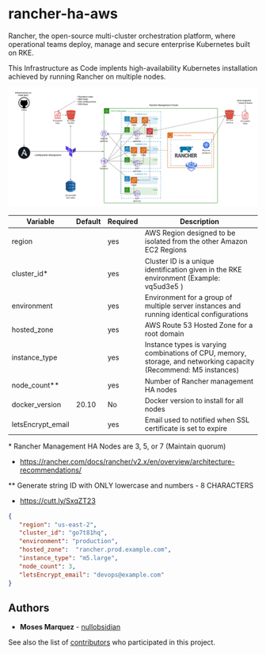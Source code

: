 # rancher-ha-aws

Rancher, the open-source multi-cluster orchestration platform, where operational teams deploy, manage and secure enterprise Kubernetes built on RKE.

This Infrastructure as Code implents high-availability Kubernetes installation achieved by running Rancher on multiple nodes.

![AWS HA EC2 Rancher Deployment](./diagram.png)

| Variable          | Default | Required | Description                                                                                                        |
|-------------------|---------|----------|--------------------------------------------------------------------------------------------------------------------|
| region            |         | yes      | AWS Region designed to be isolated from the other Amazon EC2 Regions                                               |
| cluster_id*       |         | yes      | Cluster ID is a unique identification given in the RKE environment (Example: vq5ud3e5 )                            |
| environment       |         | yes      | Environment for a group of multiple server instances and running identical configurations                          |
| hosted_zone       |         | yes      | AWS Route 53 Hosted Zone for a root domain                                                                         |
| instance_type     |         | yes      | Instance types is varying combinations of CPU, memory, storage, and networking capacity (Recommend: M5 instances)  |
| node_count**      |         | yes      | Number of Rancher management HA nodes                                                                              |
| docker_version    | 20.10   | No       | Docker version to install for all nodes                                                                            |
| letsEncrypt_email |         | yes      | Email used to notified when SSL certificate is set to expire                                                       |


\* Rancher Management HA Nodes are 3, 5, or 7 (Maintain quorum)
- https://rancher.com/docs/rancher/v2.x/en/overview/architecture-recommendations/

\*\* Generate string ID with ONLY lowercase and numbers - 8 CHARACTERS
- https://cutt.ly/SxqZT23

```json
{  
   "region": "us-east-2",
   "cluster_id": "go7t81hq",
   "environment": "production",
   "hosted_zone":  "rancher.prod.example.com",
   "instance_type": "m5.large",
   "node_count": 3,
   "letsEncrypt_email": "devops@example.com"
}
```

## Authors

* **Moses Marquez** - [nullobsidian](https://github.com/nullobsidian)

See also the list of [contributors](https://github.com/GoldenHippoMedia/tsunami/contributors) who participated in this project.

